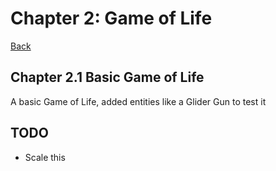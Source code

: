 # Chapter 2: Game of Life

[Back](../README.md)

## Chapter 2.1 Basic Game of Life

A basic Game of Life, added entities like a Glider Gun to test it

## TODO

- Scale this
